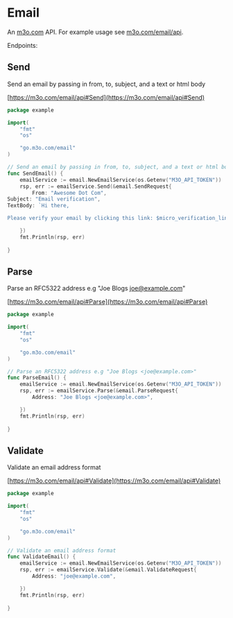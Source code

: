 # Email

An [m3o.com](https://m3o.com) API. For example usage see [m3o.com/email/api](https://m3o.com/email/api).

Endpoints:

## Send

Send an email by passing in from, to, subject, and a text or html body


[https://m3o.com/email/api#Send](https://m3o.com/email/api#Send)

```go
package example

import(
	"fmt"
	"os"

	"go.m3o.com/email"
)

// Send an email by passing in from, to, subject, and a text or html body
func SendEmail() {
	emailService := email.NewEmailService(os.Getenv("M3O_API_TOKEN"))
	rsp, err := emailService.Send(&email.SendRequest{
		From: "Awesome Dot Com",
Subject: "Email verification",
TextBody: `Hi there,

Please verify your email by clicking this link: $micro_verification_link`,

	})
	fmt.Println(rsp, err)
	
}
```
## Parse

Parse an RFC5322 address e.g "Joe Blogs <joe@example.com>"


[https://m3o.com/email/api#Parse](https://m3o.com/email/api#Parse)

```go
package example

import(
	"fmt"
	"os"

	"go.m3o.com/email"
)

// Parse an RFC5322 address e.g "Joe Blogs <joe@example.com>"
func ParseEmail() {
	emailService := email.NewEmailService(os.Getenv("M3O_API_TOKEN"))
	rsp, err := emailService.Parse(&email.ParseRequest{
		Address: "Joe Blogs <joe@example.com>",

	})
	fmt.Println(rsp, err)
	
}
```
## Validate

Validate an email address format


[https://m3o.com/email/api#Validate](https://m3o.com/email/api#Validate)

```go
package example

import(
	"fmt"
	"os"

	"go.m3o.com/email"
)

// Validate an email address format
func ValidateEmail() {
	emailService := email.NewEmailService(os.Getenv("M3O_API_TOKEN"))
	rsp, err := emailService.Validate(&email.ValidateRequest{
		Address: "joe@example.com",

	})
	fmt.Println(rsp, err)
	
}
```
